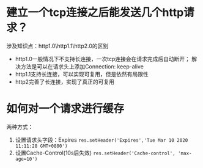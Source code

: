 # 建立一个tcp连接之后能发送几个http请求？
涉及知识点：http1.0\http1.1\http2.0的区别
+ http1.0一般情况下不支持长连接，一次tcp连接会在请求完成后自动断开；
解决方法是可以在请求头上添加Connection: keep-alive
+ http1.1支持长连接，可以实现可复用，但是依然有局限性
+ http2完善了长连接，实现了真正的可复用

# 如何对一个请求进行缓存
两种方式：
1. 设置请求头字段：Expires
`res.setHeader('Expires','Tue Mar 10 2020 11:11:28 GMT+0800')`
2. 设置Cache-Control(10s后失效)
`res.setHeader('Cache-control', 'max-age=10')`

